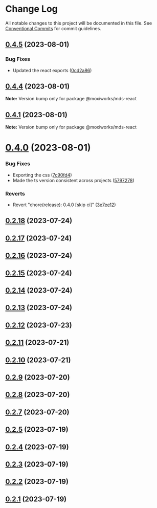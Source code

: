 # Change Log

All notable changes to this project will be documented in this file.
See [Conventional Commits](https://conventionalcommits.org) for commit guidelines.

## [0.4.5](https://github.com/moxiworks/mds/compare/0.4.4...0.4.5) (2023-08-01)


### Bug Fixes

* Updated the react exports ([0cd2a86](https://github.com/moxiworks/mds/commit/0cd2a868439cd1fde1a0382c3a65d94a7cb5cbd5))





## [0.4.4](https://github.com/moxiworks/mds/compare/0.4.3...0.4.4) (2023-08-01)

**Note:** Version bump only for package @moxiworks/mds-react





## [0.4.1](https://github.com/moxiworks/mds/compare/0.4.0...0.4.1) (2023-08-01)

**Note:** Version bump only for package @moxiworks/mds-react





# [0.4.0](https://github.com/moxiworks/mds/compare/0.3.0...0.4.0) (2023-08-01)


### Bug Fixes

* Exporting the css ([7c90fd4](https://github.com/moxiworks/mds/commit/7c90fd42f2f1743371065ae6fa6abad2f4388770))
* Made the ts version consistent across projects ([5797278](https://github.com/moxiworks/mds/commit/57972782d725f0c36c4dee6e99e3136e2a66b805))


### Reverts

* Revert "chore(release): 0.4.0 [skip ci]" ([3e7ee12](https://github.com/moxiworks/mds/commit/3e7ee123d6322ae9f0e3bd1220b5eb730c939bc6))





## [0.2.18](https://github.com/moxiworks/mds/compare/0.2.17...0.2.18) (2023-07-24)



## [0.2.17](https://github.com/moxiworks/mds/compare/0.2.16...0.2.17) (2023-07-24)



## [0.2.16](https://github.com/moxiworks/mds/compare/0.2.15...0.2.16) (2023-07-24)



## [0.2.15](https://github.com/moxiworks/mds/compare/0.2.14...0.2.15) (2023-07-24)



## [0.2.14](https://github.com/moxiworks/mds/compare/0.2.13...0.2.14) (2023-07-24)



## [0.2.13](https://github.com/moxiworks/mds/compare/0.2.12...0.2.13) (2023-07-24)



## [0.2.12](https://github.com/moxiworks/mds/compare/0.2.11...0.2.12) (2023-07-23)



## [0.2.11](https://github.com/moxiworks/mds/compare/0.2.10...0.2.11) (2023-07-21)



## [0.2.10](https://github.com/moxiworks/mds/compare/0.2.9...0.2.10) (2023-07-21)



## [0.2.9](https://github.com/moxiworks/mds/compare/0.2.8...0.2.9) (2023-07-20)



## [0.2.8](https://github.com/moxiworks/mds/compare/0.2.7...0.2.8) (2023-07-20)



## [0.2.7](https://github.com/moxiworks/mds/compare/0.2.5...0.2.7) (2023-07-20)



## [0.2.5](https://github.com/moxiworks/mds/compare/0.2.4...0.2.5) (2023-07-19)



## [0.2.4](https://github.com/moxiworks/mds/compare/0.2.3...0.2.4) (2023-07-19)



## [0.2.3](https://github.com/moxiworks/mds/compare/0.2.2...0.2.3) (2023-07-19)



## [0.2.2](https://github.com/moxiworks/mds/compare/0.2.1...0.2.2) (2023-07-19)



## [0.2.1](https://github.com/moxiworks/mds/compare/0.2.0...0.2.1) (2023-07-19)

